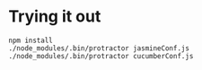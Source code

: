 # Trying it out

	npm install
	./node_modules/.bin/protractor jasmineConf.js
	./node_modules/.bin/protractor cucumberConf.js